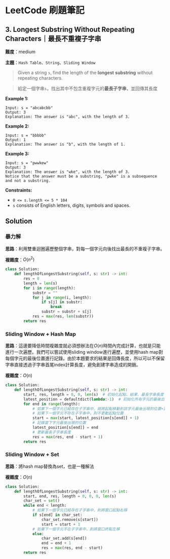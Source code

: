 # LeetCode 刷題筆記

## 3. Longest Substring Without Repeating Characters｜最長不重複子字串

**難度**：medium

**主題**：`Hash Table`、`String`、`Sliding Window`

>   Given a string `s`, find the length of the **longest** **substring** without repeating characters.

>   給定一個字串`s`，找出其中不包含重複字元的**最長子字串**，並回傳其長度

**Example 1:**

```
Input: s = "abcabcbb"
Output: 3
Explanation: The answer is "abc", with the length of 3.
```

**Example 2:**

```
Input: s = "bbbbb"
Output: 1
Explanation: The answer is "b", with the length of 1.
```

**Example 3:**

```
Input: s = "pwwkew"
Output: 3
Explanation: The answer is "wke", with the length of 3.
Notice that the answer must be a substring, "pwke" is a subsequence and not a substring.
```

**Constraints:**

-   `0 <= s.length <= 5 * 104`
-   `s` consists of English letters, digits, symbols and spaces.

## Solution

### 暴力解

**思路**：利用雙重迴圈遍歷整個字串，對每一個字元向後找出最長的不重複子字串。

**複雜度**：$O(n^2)$

```python
class Solution:
    def lengthOfLongestSubstring(self, s: str) -> int:
        res = 0
        length = len(s)
        for i in range(length):
            substr = ""
            for j in range(i, length):
                if s[j] in substr:
                    break
                substr = substr + s[j]
            res = max(res, len(substr))
        return res
```

### Sliding Window + Hash Map

**思路**：這邊要降低時間複雜度就必須想辦法在$O(n)$時間內完成計算，也就是只能進行一次遍歷。我們可以嘗試使用sliding window進行遍歷，並使用hash map對每個字元的最後位置進行記錄。由於本題要求的結果是回傳長度，所以可以不保留字串直接透過子字串首尾index計算長度，避免創建字串造成的開銷。

**複雜度**：$O(n)$

```python
class Solution:
    def lengthOfLongestSubstring(self, s: str) -> int:
        start, res, length = 0, 0, len(s)  # 初始化起點、結果、最長字串長度
        latest_position = defaultdict(lambda:-1)  # 初始化所有字元的最後出現位置為-1
        for end in range(length):
          	# 如果下一個字元已經存在子字串中，就將起點移動到該字元最後出現的位置+1
            # 如果下一個字元不存在子字串中，則不更動起點位置
            start = max(start, latest_position[s[end]] + 1)
            # 記錄當下字元最後出現的位置
            latest_position[s[end]] = end
            # 更新最長子字串長度
            res = max(res, end - start + 1)
        return res
```

### Sliding Window + Set

**思路**：將hash map替換為set，也是一種解法

**複雜度**：$O(n)$

```python
class Solution:
    def lengthOfLongestSubstring(self, s: str) -> int:
        start, end, res, length = 0, 0, 0, len(s)
        char_set = set()
        while end < length:
          	# 如果下一個字元已經存在子字串中，則將窗口起點右移
            if s[end] in char_set:
                char_set.remove(s[start])
                start = start + 1
            # 如果下一個字元不在子字串中，則將窗口終點左移
            else:
                char_set.add(s[end])
                end = end + 1
                res = max(res, end - start)
        return res
```

